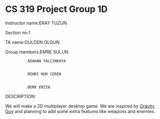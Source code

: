 # CS 319 Project Group 1D
Instructor name:ERAY TUZUN


Section no:1


TA name:GULDEN OLGUN


Group members:EMRE SULUN


              ADAHAN YALCINKAYA
              
              
              MIHRI NUR CEREN
              
              
              BERK ERZIN
              
              
DESCRIPTION:


We will make a 2D multiplayer desktop game. We are inspired by [Gravity Guy](https://www.youtube.com/watch?v=iVTqXnJAotQ) and planning to add some extra features like weapons and enemies.
